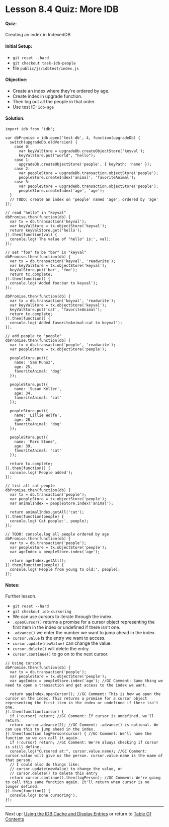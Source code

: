 # Lesson 8.4 Quiz: More IDB

#### Quiz:
Creating an index in IndexedDB

#### Initial Setup:
- `git reset --hard`
- `git checkout task-idb-people`
- file `public/js/idbtest/index.js`

#### Objective:
- Create an index where they're ordered by age.
- Create index in upgrade function.
- Then log out all the people in that order.
- Use test ID: `idb-age`

#### Solution:
```
import idb from 'idb';

var dbPromise = idb.open('test-db', 4, function(upgradeDb) {
  switch(upgradeDb.oldVersion) {
    case 0:
      var keyValStore = upgradeDb.createObjectStore('keyval');
      keyValStore.put("world", "hello");
    case 1:
      upgradeDb.createObjectStore('people', { keyPath: 'name' });
    case 2:
      var peopleStore = upgradeDb.transaction.objectStore('people');
      peopleStore.createIndex('animal', 'favoriteAnimal');
    case 3:
      var peopleStore = upgradeDb.transaction.objectStore('people');
      peopleStore.createIndex('age', 'age');
  }
  // TODO: create an index on 'people' named 'age', ordered by 'age'
});

// read "hello" in "keyval"
dbPromise.then(function(db) {
  var tx = db.transaction('keyval');
  var keyValStore = tx.objectStore('keyval');
  return keyValStore.get('hello');
}).then(function(val) {
  console.log('The value of "hello" is:', val);
});

// set "foo" to be "bar" in "keyval"
dbPromise.then(function(db) {
  var tx = db.transaction('keyval', 'readwrite');
  var keyValStore = tx.objectStore('keyval');
  keyValStore.put('bar', 'foo');
  return tx.complete;
}).then(function() {
  console.log('Added foo:bar to keyval');
});

dbPromise.then(function(db) {
  var tx = db.transaction('keyval', 'readwrite');
  var keyValStore = tx.objectStore('keyval');
  keyValStore.put('cat', 'favoriteAnimal');
  return tx.complete;
}).then(function() {
  console.log('Added favoriteAnimal:cat to keyval');
});

// add people to "people"
dbPromise.then(function(db) {
  var tx = db.transaction('people', 'readwrite');
  var peopleStore = tx.objectStore('people');

  peopleStore.put({
    name: 'Sam Munoz',
    age: 25,
    favoriteAnimal: 'dog'
  });

  peopleStore.put({
    name: 'Susan Keller',
    age: 34,
    favoriteAnimal: 'cat'
  });

  peopleStore.put({
    name: 'Lillie Wolfe',
    age: 28,
    favoriteAnimal: 'dog'
  });

  peopleStore.put({
    name: 'Marc Stone',
    age: 39,
    favoriteAnimal: 'cat'
  });

  return tx.complete;
}).then(function() {
  console.log('People added');
});

// list all cat people
dbPromise.then(function(db) {
  var tx = db.transaction('people');
  var peopleStore = tx.objectStore('people');
  var animalIndex = peopleStore.index('animal');

  return animalIndex.getAll('cat');
}).then(function(people) {
  console.log('Cat people:', people);
});

// TODO: console.log all people ordered by age
dbPromise.then(function(db) {
  var tx = db.transaction('people');
  var peopleStore = tx.objectStore('people');
  var ageIndex = peopleStore.index('age');

  return ageIndex.getAll();
}).then(function(people) {
  console.log('People from young to old:', people);
});
```

#### Notes:
Further lesson.
- `git reset --hard`
- `git checkout idb-cursoring`
- We can use cursors to iterate through the index.
- `.openCursor()` returns a promise for a cursor object representing the first item in the index or undefined if there isn't one.
- `.advance()` we enter the number we want to jump ahead in the index.
- `cursor.value` is the entry we want to access.
- `cursor.update(newValue)` can change the value.
- `cursor.delete()` will delete the entry.
- `cursor.continue()` to go on to the next cursor.

```
// Using cursors
dbPromise.then(function(db) {
  var tx = db.transaction('people');
  var peopleStore = tx.objectStore('people');
  var ageIndex = peopleStore.index('age'); //GC Comment: Same thing we need to open a transaction and get access to the index we want.

  return ageIndex.openCursor(); //GC Comment: This is how we open the cursor on the index. This returns a promise for a cursor object representing the first item in the index or undefined if there isn't one.
}).then(function(cursor) {
  if (!cursor) return; //GC Comment: If cursor is undefined, we'll return.
  return cursor.advance(2); //GC Comment: .advance() is optional. We can use this to jump ahead in the index.
}).then(function logPerson(cursor) { //GC Comment: We'll name the function so we can call it again.
  if (!cursor) return; //GC Comment: We're always checking if cursor is still define.
  console.log("Cursored at:", cursor.value.name); //GC Comment: cursor.value will give us the person. cursor.value.name is the name of that person.
  // I could also do things like:
  // cursor.update(newValue) to change the value, or
  // cursor.delete() to delete this entry
  return cursor.continue().then(logPerson); //GC Comment: We're going to call this same function again. It'll return when cursor is no longer defined.
}).then(function() {
  console.log('Done cursoring');
});
```

- - -
Next up: [Using the IDB Cache and Display Entries](ND024_Part3_Lesson08_05.md) or return to [Table Of Contents](./ND024_TableOfContents.md)

